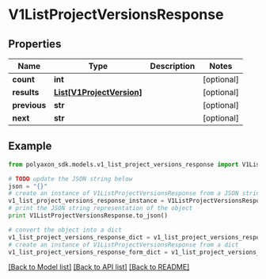 # V1ListProjectVersionsResponse


## Properties
Name | Type | Description | Notes
------------ | ------------- | ------------- | -------------
**count** | **int** |  | [optional] 
**results** | [**List[V1ProjectVersion]**](V1ProjectVersion.md) |  | [optional] 
**previous** | **str** |  | [optional] 
**next** | **str** |  | [optional] 

## Example

```python
from polyaxon_sdk.models.v1_list_project_versions_response import V1ListProjectVersionsResponse

# TODO update the JSON string below
json = "{}"
# create an instance of V1ListProjectVersionsResponse from a JSON string
v1_list_project_versions_response_instance = V1ListProjectVersionsResponse.from_json(json)
# print the JSON string representation of the object
print V1ListProjectVersionsResponse.to_json()

# convert the object into a dict
v1_list_project_versions_response_dict = v1_list_project_versions_response_instance.to_dict()
# create an instance of V1ListProjectVersionsResponse from a dict
v1_list_project_versions_response_form_dict = v1_list_project_versions_response.from_dict(v1_list_project_versions_response_dict)
```
[[Back to Model list]](../README.md#documentation-for-models) [[Back to API list]](../README.md#documentation-for-api-endpoints) [[Back to README]](../README.md)


